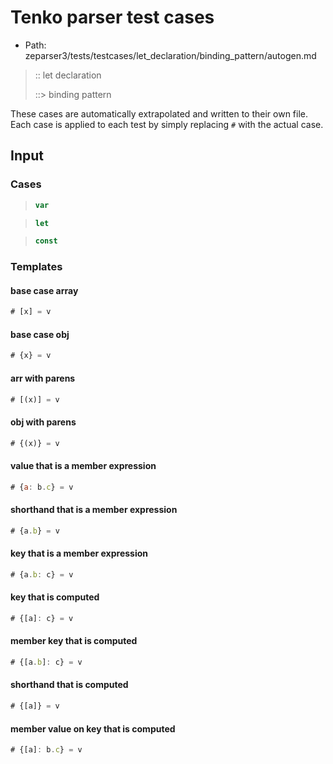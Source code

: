 # Tenko parser test cases

- Path: zeparser3/tests/testcases/let_declaration/binding_pattern/autogen.md

> :: let declaration
>
> ::> binding pattern

These cases are automatically extrapolated and written to their own file.
Each case is applied to each test by simply replacing `#` with the actual case.

## Input

### Cases

> `````js
> var
> `````

> `````js
> let
> `````

> `````js
> const
> `````

### Templates

#### base case array

`````js
# [x] = v
`````

#### base case obj

`````js
# {x} = v
`````

#### arr with parens

`````js
# [(x)] = v
`````

#### obj with parens

`````js
# {(x)} = v
`````

#### value that is a member expression

`````js
# {a: b.c} = v
`````

#### shorthand that is a member expression

`````js
# {a.b} = v
`````

#### key that is a member expression

`````js
# {a.b: c} = v
`````

#### key that is computed

`````js
# {[a]: c} = v
`````

#### member key that is computed

`````js
# {[a.b]: c} = v
`````

#### shorthand that is computed

`````js
# {[a]} = v
`````

#### member value on key that is computed

`````js
# {[a]: b.c} = v
`````
